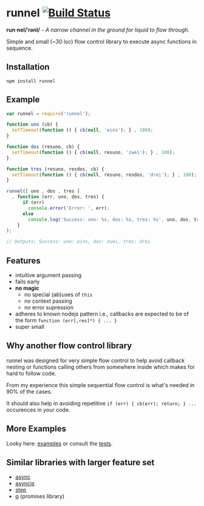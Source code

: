 # runnel [![Build Status](https://secure.travis-ci.org/thlorenz/runnel.png)](http://travis-ci.org/thlorenz/runnel)

**run·nel/ˈrənl/** -  *A narrow channel in the ground for liquid to flow through.*

Simple and small (~30 loc) flow control library to execute async functions in sequence.

## Installation

    npm install runnel

## Example

```javascript
var runnel = require('runnel');

function uno (cb) {
  setTimeout(function () { cb(null, 'eins'); } , 100);
}

function dos (resuno, cb) {
  setTimeout(function () { cb(null, resuno, 'zwei'); } , 100);
}

function tres (resuno, resdos, cb) {
  setTimeout(function () { cb(null, resuno, resdos, 'drei'); } , 100);
}

runnel([ uno , dos , tres ]
  , function (err, uno, dos, tres) {
      if (err) 
        console.error('Error: ', err);
      else
        console.log('Success: uno: %s, dos: %s, tres: %s', uno, dos, tres);
    }
);

// Outputs: Success: uno: eins, dos: zwei, tres: drei

```

## Features

- intuitive argument passing
- fails early
- **no magic**
  - no special (ab)uses of `this`
  - no context passing
  - no error supression
- adheres to known nodejs pattern i.e., callbacks are expected to be of the form `function (err[,res]*) { ... }`
- super small

## Why another flow control library

runnel was designed for very simple flow control to help avoid callback nesting or
functions calling others from somewhere inside which makes for hard to follow code.

From my experience this simple sequential flow control is what's needed in 90% of the cases.

It should also help in avoiding repetitive `if (err) { cb(err); return; } ...` occurences in your code.

## More Examples

Looky here: [examples](https://github.com/thlorenz/runnel/tree/master/examples) or consult the [tests](https://github.com/thlorenz/runnel/tree/master/tests).

## Similar libraries with larger feature set 

- [async](https://github.com/caolan/async)
- [asyncjs](https://github.com/fjakobs/async.js)
- [step](https://github.com/creationix/step) 
- [q](https://github.com/kriskowal/q) (promises library)
